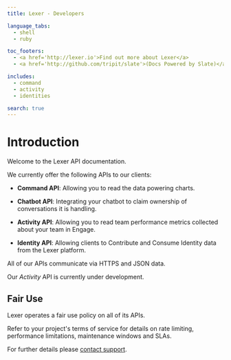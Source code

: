 ```yaml
---
title: Lexer - Developers

language_tabs:
  - shell
  - ruby

toc_footers:
  - <a href='http://lexer.io'>Find out more about Lexer</a>
  - <a href='http://github.com/tripit/slate'>(Docs Powered by Slate)</a>

includes:
  - command
  - activity
  - identities

search: true
---
```


# Introduction

Welcome to the Lexer API documentation.

We currently offer the following APIs to our clients:

- **Command API**: Allowing you to read the data powering charts.

- **Chatbot API**: Integrating your chatbot to claim ownership of conversations it is handling.

- **Activity API**: Allowing you to read team performance metrics collected about your team in Engage.

- **Identity API**: Allowing clients to Contribute and Consume Identity data from the Lexer platform.

All of our APIs communicate via HTTPS and JSON data.

Our _Activity_ API is currently under development.


## Fair Use

Lexer operates a fair use policy on all of its APIs.

Refer to your project's terms of service for details on rate limiting, performance limitations, maintenance windows and SLAs.

For further details please [contact support](mailto:support@lexer.io).



